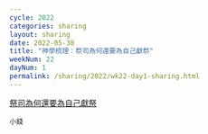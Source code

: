 ```yaml
---
cycle: 2022
categories: sharing
layout: sharing
date: 2022-05-30
title: "神學梳理：祭司為何還要為自己獻祭"
weekNum: 22
dayNum: 1
permalink: /sharing/2022/wk22-day1-sharing.html
---
```


[祭司為何還要為自己獻祭](https://eccseattle.github.io/media/sharing/2022/wk022/2022-05-30-bin.m4a)

`小錢`
